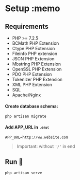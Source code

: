 # Setup :memo

## Requirements

* PHP >= 7.2.5
* BCMath PHP Extension
* Ctype PHP Extension
* Fileinfo PHP extension
* JSON PHP Extension
* Mbstring PHP Extension
* OpenSSL PHP Extension
* PDO PHP Extension
* Tokenizer PHP Extension
* XML PHP Extension
* SQL
* Apache/Nginx

#### Create database schema:
`php artisan migrate`

#### Add APP_URL in `.env`:
`APP_URL=http://ww.website.com` 
> Important: without `'/'` in end

## Run :rocket:
`php artisan serve`
